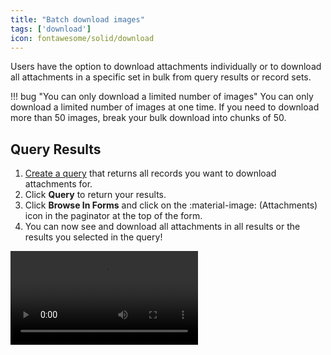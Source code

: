 ```yaml
---
title: "Batch download images"
tags: ['download']
icon: fontawesome/solid/download
---
```

Users have the option to download attachments individually or to download all attachments in a specific set in bulk from query results or record sets.

!!! bug "You can only download a limited number of images"
    You can only download a limited number of images at one time. If you need to download more than 50 images, break your bulk download into chunks of 50.

## Query Results
1. [Create a query](https://discourse.specifysoftware.org/t/query-builder-in-specify-7/289) that returns all records you want to download attachments for.
2. Click **Query** to return your results.
3. Click **Browse In Forms** and click on the :material-image: (Attachments) icon in the paginator at the top of the form.
4. You can now see and download all attachments in all results or the results you selected in the query!

![type:video](./videos/DownloadAttachmentsInQueryResults.mp4)